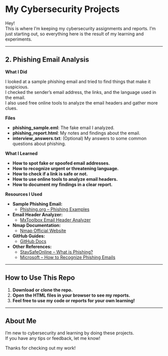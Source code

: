 # My Cybersecurity Projects

Hey!  
This is where I’m keeping my cybersecurity assignments and reports. I’m just starting out, so everything here is the result of my learning and experiments.

---

## 2. Phishing Email Analysis

**What I Did**

I looked at a sample phishing email and tried to find things that make it suspicious.  
I checked the sender’s email address, the links, and the language used in the email.  
I also used free online tools to analyze the email headers and gather more clues.

**Files**

- **phishing_sample.eml**: The fake email I analyzed.
- **phishing_report.html**: My notes and findings about the email.
- **interview_answers.txt**: (Optional) My answers to some common questions about phishing.

**What I Learned**

- **How to spot fake or spoofed email addresses.**
- **How to recognize urgent or threatening language.**
- **How to check if a link is safe or not.**
- **How to use online tools to analyze email headers.**
- **How to document my findings in a clear report.**

**Resources I Used**

- **Sample Phishing Email:**  
  - [Phishing.org – Phishing Examples](https://www.phishing.org/phishing-examples)
- **Email Header Analyzer:**  
  - [MxToolbox Email Header Analyzer](https://mxtoolbox.com/EmailHeaders.aspx)
- **Nmap Documentation:**  
  - [Nmap Official Website](https://nmap.org/)
- **GitHub Guides:**  
  - [GitHub Docs](https://docs.github.com/)
- **Other References:**  
  - [StaySafeOnline – What is Phishing?](https://staysafeonline.org/resources/phishing/)
  - [Microsoft – How to Recognize Phishing Emails](https://support.microsoft.com/en-us/windows/protect-yourself-from-phishing-0c7ea947-ba98-3bd9-7184-430e1f860a44)

---

## How to Use This Repo

1. **Download or clone the repo.**
2. **Open the HTML files in your browser to see my reports.**
3. **Feel free to use my code or reports for your own learning!**

---

## About Me

I’m new to cybersecurity and learning by doing these projects.  
If you have any tips or feedback, let me know!

Thanks for checking out my work!
